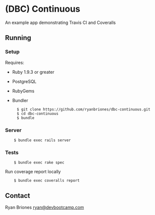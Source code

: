 # (DBC) Continuous

An example app demonstrating Travis CI and Coveralls

## Running

### Setup

Requires:

* Ruby 1.9.3 or greater
* PostgreSQL
* RubyGems
* Bundler

        $ git clone https://github.com/ryanbriones/dbc-continuous.git
        $ cd dbc-continuous
        $ bundle

### Server

        $ bundle exec rails server

### Tests

        $ bundle exec rake spec

Run coverage report locally

        $ bundle exec coveralls report

## Contact

Ryan Briones <ryan@devbootcamp.com>